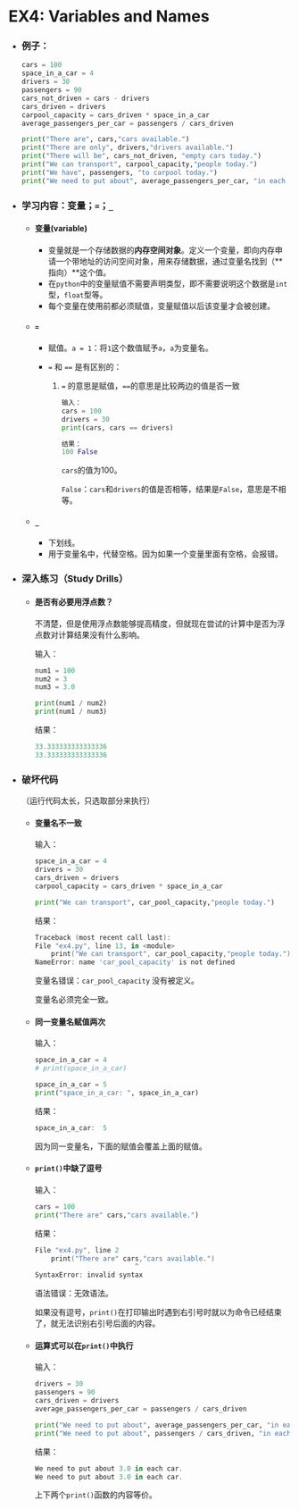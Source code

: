 # EX4: Variables and Names

* ### 例子：

  ```python
  cars = 100
  space_in_a_car = 4
  drivers = 30
  passengers = 90
  cars_not_driven = cars - drivers
  cars_driven = drivers
  carpool_capacity = cars_driven * space_in_a_car
  average_passengers_per_car = passengers / cars_driven
  
  print("There are", cars,"cars available.")
  print("There are only", drivers,"drivers available.")
  print("There will be", cars_not_driven, "empty cars today.")
  print("We can transport", carpool_capacity,"people today.")
  print("We have", passengers, "to carpool today.")
  print("We need to put about", average_passengers_per_car, "in each car.")
  ```

* ### 学习内容：变量；`=`；`_`

  * #### 变量(variable)

    * 变量就是一个存储数据的**内存空间对象**。定义一个变量，即向内存申请一个带地址的访问空间对象，用来存储数据，通过变量名找到（**指向）**这个值。
    * 在`python`中的变量赋值不需要声明类型，即不需要说明这个数据是`int`型，`float`型等。
    * 每个变量在使用前都必须赋值，变量赋值以后该变量才会被创建。

  * #### `=`

    * 赋值。`a = 1`：将`1`这个数值赋予`a`，`a`为变量名。
    
    * `=` 和 `==` 是有区别的：
    
      1. `=` 的意思是赋值，`==`的意思是比较两边的值是否一致
    
         ```python
         输入：
         cars = 100
         drivers = 30
         print(cars, cars == drivers)
         
         结果：
         100 False
         ```
    
         `cars`的值为100。
    
         `False`：`cars`和`drivers`的值是否相等，结果是`False`，意思是不相等。
    
  * #### `_`

    * 下划线。
    * 用于变量名中，代替空格。因为如果一个变量里面有空格，会报错。

* ### 深入练习（Study Drills）

  * #### 是否有必要用浮点数？

    不清楚，但是使用浮点数能够提高精度，但就现在尝试的计算中是否为浮点数对计算结果没有什么影响。

    输入：

    ```python
    num1 = 100
    num2 = 3
    num3 = 3.0
    
    print(num1 / num2)
    print(num1 / num3)
    ```

    结果：

    ```powershell
    33.333333333333336
    33.333333333333336
    ```

* ### 破坏代码

  （运行代码太长，只选取部分来执行）

  * #### 变量名不一致

    输入：
  
    ```python
    space_in_a_car = 4
    drivers = 30
    cars_driven = drivers
    carpool_capacity = cars_driven * space_in_a_car
    
    print("We can transport", car_pool_capacity,"people today.")
    ```
  
    结果：
  
    ```powershell
    Traceback (most recent call last):
    File "ex4.py", line 13, in <module>
        print("We can transport", car_pool_capacity,"people today.")
    NameError: name 'car_pool_capacity' is not defined
    ```

    变量名错误：`car_pool_capacity` 没有被定义。
  
    变量名必须完全一致。

  * #### 同一变量名赋值两次

    输入：
  
    ```python
    space_in_a_car = 4
    # print(space_in_a_car)
  
    space_in_a_car = 5
    print("space_in_a_car: ", space_in_a_car)
    ```
  
    结果：
  
    ```powershell
    space_in_a_car:  5
    ```
  
    因为同一变量名，下面的赋值会覆盖上面的赋值。
  
  * #### `print()`中缺了逗号
  
    输入：
  
    ```python
    cars = 100
    print("There are" cars,"cars available.")
    ```
  
    结果：
  
    ```powershell
    File "ex4.py", line 2
        print("There are" cars,"cars available.")
                             ^
    SyntaxError: invalid syntax
    ```
    
    语法错误：无效语法。
    
    如果没有逗号，`print()`在打印输出时遇到右引号时就以为命令已经结束了，就无法识别右引号后面的内容。
  
  * #### 运算式可以在`print()`中执行
  
    输入：
  
    ```python 
    drivers = 30
    passengers = 90
    cars_driven = drivers
    average_passengers_per_car = passengers / cars_driven
    
    print("We need to put about", average_passengers_per_car, "in each car.")
    print("We need to put about", passengers / cars_driven, "in each car.")
    ```
    
    结果：
    
    ```powershell
    We need to put about 3.0 in each car.
    We need to put about 3.0 in each car.
    ```
    
    上下两个`print()`函数的内容等价。
    
    
    
    



